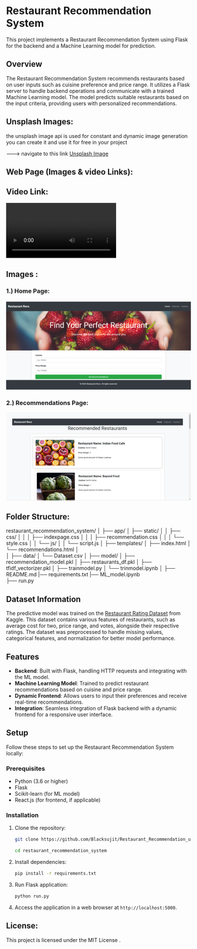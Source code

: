 # Restaurant Recommendation System

This project implements a Restaurant Recommendation System using Flask for the backend and a Machine Learning model for prediction.

## Overview

The Restaurant Recommendation System recommends restaurants based on user inputs such as cuisine preference and price range. It utilizes a Flask server to handle backend operations and communicate with a trained Machine Learning model. The model predicts suitable restaurants based on the input criteria, providing users with personalized recommendations.

## Unsplash Images:

the unsplash image api is used for constant and dynamic image generation you can create it and use it for free in your project

---> navigate to this link [Unsplash Image](https://unsplash.com/developers)

## Web Page (Images & video Links):

## Video Link:

<video controls src="20240701-1212-29.8469466.mp4" title="Title"></video>

## Images :

### 1.) Home Page:

![alt text](homepage.png)


### 2.) Recommendations Page:

![alt text](recommendations.png)


## Folder Structure:

restaurant_recommendation_system/
│
├── app/
│   ├── static/
│   │   ├── css/
│   │   │   ├── indexpage.css
│   │   │   ├── recommendation.css
│   │   │   └── style.css
│   │   └── js/
│   │       └── script.js
│   ├── templates/
│       ├── index.html
│       └── recommendations.html
│   
│
├── data/
│   └── Dataset.csv
│
├── model/
│   ├── recommendation_model.pkl
│   ├── restaurants_df.pkl
│   ├── tfidf_vectorizer.pkl
│   ├── trainmodel.py
│   └── trinmodel.ipynb
│
├── README.md
|── requirements.txt
|── ML_model.ipynb   
├── run.py

## Dataset Information

The predictive model was trained on the [Restaurant Rating Dataset](https://www.kaggle.com/datasets/uciml/restaurant-data-with-consumer-ratings) from Kaggle. This dataset contains various features of restaurants, such as average cost for two, price range, and votes, alongside their respective ratings. The dataset was preprocessed to handle missing values, categorical features, and normalization for better model performance.

## Features

- **Backend**: Built with Flask, handling HTTP requests and integrating with the ML model.
- **Machine Learning Model**: Trained to predict restaurant recommendations based on cuisine and price range.
- **Dynamic Frontend**: Allows users to input their preferences and receive real-time recommendations.
- **Integration**: Seamless integration of Flask backend with a dynamic  frontend for a responsive user interface.

## Setup

Follow these steps to set up the Restaurant Recommendation System locally:

### Prerequisites

- Python (3.6 or higher)
- Flask
- Scikit-learn (for ML model)
- React.js (for frontend, if applicable)

### Installation

1. Clone the repository:

   ```bash
   git clone https://github.com/Blacksujit/Restaurant_Recommendation_using_ML.git
   ```

   ```bash
   cd restaurant_recommendation_system
   ```

2. Install dependencies:

   ```bash
   pip install -r requirements.txt
   ```

3. Run Flask application:

   ```bash
   python run.py
   ```

4. Access the application in a web browser at `http://localhost:5000`.


## License:


This project is licensed under the MIT License .